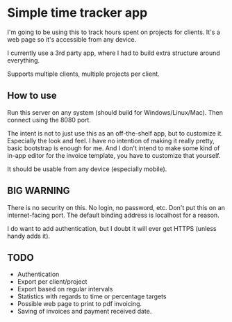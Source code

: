 # Simple time tracker app

I'm going to be using this to track hours spent on projects for clients. It's a web page so it's accessible from any device.

I currently use a 3rd party app, where I had to build extra structure around everything.

Supports multiple clients, multiple projects per client.

## How to use

Run this server on any system (should build for Windows/Linux/Mac). Then connect using the 8080 port.

The intent is not to just use this as an off-the-shelf app, but to customize it. Especially the look and feel. I have no intention of making it really pretty, basic bootstrap is enough for me. And I don't intend to make some kind of in-app editor for the invoice template, you have to customize that yourself.

It should be usable from any device (especially mobile).

## BIG WARNING

There is no security on this. No login, no password, etc. Don't put this on an internet-facing port. The default binding address is localhost for a reason.

I do want to add authentication, but I doubt it will ever get HTTPS (unless handy adds it).

## TODO

* Authentication
* Export per client/project
* Export based on regular intervals
* Statistics with regards to time or percentage targets
* Possible web page to print to pdf invoicing.
* Saving of invoices and payment received date.
